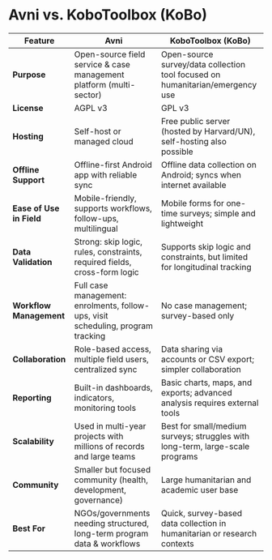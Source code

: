 # Avni vs. KoboToolbox (KoBo)

| Feature                | Avni                                                                                   | KoboToolbox (KoBo)                                                           |
|-------------------------|----------------------------------------------------------------------------------------|-------------------------------------------------------------------------------|
| **Purpose**            | Open-source field service & case management platform (multi-sector)                    | Open-source survey/data collection tool focused on humanitarian/emergency use |
| **License**            | AGPL v3                                                                                | GPL v3                                                                        |
| **Hosting**            | Self-host or managed cloud                                                             | Free public server (hosted by Harvard/UN), self-hosting also possible         |
| **Offline Support**    | Offline-first Android app with reliable sync                                           | Offline data collection on Android; syncs when internet available             |
| **Ease of Use in Field** | Mobile-friendly, supports workflows, follow-ups, multilingual                         | Mobile forms for one-time surveys; simple and lightweight                     |
| **Data Validation**    | Strong: skip logic, rules, constraints, required fields, cross-form logic              | Supports skip logic and constraints, but limited for longitudinal tracking    |
| **Workflow Management** | Full case management: enrolments, follow-ups, visit scheduling, program tracking       | No case management; survey-based only                                         |
| **Collaboration**      | Role-based access, multiple field users, centralized sync                              | Data sharing via accounts or CSV export; simpler collaboration                |
| **Reporting**          | Built-in dashboards, indicators, monitoring tools                                      | Basic charts, maps, and exports; advanced analysis requires external tools    |
| **Scalability**        | Used in multi-year projects with millions of records and large teams                   | Best for small/medium surveys; struggles with long-term, large-scale programs |
| **Community**          | Smaller but focused community (health, development, governance)                        | Large humanitarian and academic user base                                     |
| **Best For**           | NGOs/governments needing structured, long-term program data & workflows                | Quick, survey-based data collection in humanitarian or research contexts      |
